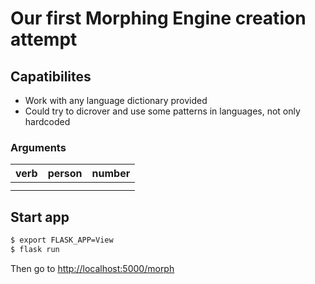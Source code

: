 # Our first Morphing Engine creation attempt

## Capatibilites

- Work with any language dictionary provided
- Could try to dicrover and use some patterns in languages, not only hardcoded
  
###  Arguments
  
 | verb  | person  | number |  
 | :---- | :-----: | :----: | 
 |       |         |        |
 |       |

## Start app
 
```bash
$ export FLASK_APP=View
$ flask run
```

Then go to [http://localhost:5000/morph](http://192.168.1.69:5000/morph)
